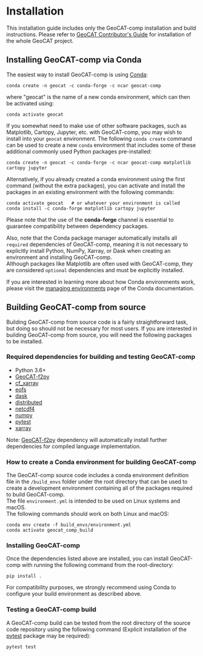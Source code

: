 # Installation

This installation guide includes only the GeoCAT-comp installation and build instructions. 
Please refer to [GeoCAT Contributor's Guide](https://geocat.ucar.edu/pages/contributing.html) for installation of 
the whole GeoCAT project.
  

## Installing GeoCAT-comp via Conda

The easiest way to install GeoCAT-comp is using [Conda](http://conda.pydata.org/docs/):

    conda create -n geocat -c conda-forge -c ncar geocat-comp

where "geocat" is the name of a new conda environment, which can then be
activated using:

    conda activate geocat

If you somewhat need to make use of other software packages, such as Matplotlib, 
Cartopy, Jupyter, etc. with GeoCAT-comp, you may wish to install into your `geocat`
environment.  The following `conda create` command can be used to create a new 
`conda` environment that includes some of these additional commonly used Python 
packages pre-installed:

    conda create -n geocat -c conda-forge -c ncar geocat-comp matplotlib cartopy jupyter

Alternatively, if you already created a conda environment using the first
command (without the extra packages), you can activate and install the packages
in an existing environment with the following commands:

    conda activate geocat   # or whatever your environment is called
    conda install -c conda-forge matplotlib cartopy jupyter

Please note that the use of the **conda-forge** channel is essential to guarantee
compatibility between dependency packages.

Also, note that the Conda package manager automatically installs all `required`
dependencies of GeoCAT-comp, meaning it is not necessary to explicitly install 
Python, NumPy, Xarray, or Dask when creating an environment and installing GeoCAT-comp.  
Although packages like Matplotlib are often used with GeoCAT-comp, they are considered 
`optional` dependencies and must be explicitly installed.

If you are interested in learning more about how Conda environments work, please visit 
the [managing environments](https://docs.conda.io/projects/conda/en/latest/user-guide/tasks/manage-environments.html) 
page of the Conda documentation.


## Building GeoCAT-comp from source

Building GeoCAT-comp from source code is a fairly straightforward task, but
doing so should not be necessary for most users. If you are interested in
building GeoCAT-comp from source, you will need the following packages to be
installed.

### Required dependencies for building and testing GeoCAT-comp

- Python 3.6+
- [GeoCAT-f2py](https://github.com/NCAR/geocat-f2py)
- [cf_xarray](https://cf-xarray.readthedocs.io/en/latest/)
- [eofs](https://ajdawson.github.io/eofs/latest/index.html)
- [dask](https://dask.org/)
- [distributed](https://distributed.readthedocs.io/en/latest/)
- [netcdf4](https://unidata.github.io/netcdf4-python/)
- [numpy](https://numpy.org/doc/stable/)
- [pytest](https://docs.pytest.org/en/stable/)
- [xarray](http://xarray.pydata.org/en/stable/)
    
Note: [GeoCAT-f2py](https://github.com/NCAR/geocat-f2py) dependency will automatically 
install further dependencies for compiled language implementation.

### How to create a Conda environment for building GeoCAT-comp

The GeoCAT-comp source code includes a conda environment definition file in
the `/build_envs` folder under the root directory that can be used to create a
development environment containing all of the packages required to build GeoCAT-comp.  
The file `environment.yml` is intended to be used on Linux systems and macOS.  
The following commands should work on both Linux and macOS:

    conda env create -f build_envs/environment.yml
    conda activate geocat_comp_build

### Installing GeoCAT-comp
 
Once the dependencies listed above are installed, you can install GeoCAT-comp
with running the following command from the root-directory:

    pip install .

For compatibility purposes, we strongly recommend using Conda to
configure your build environment as described above.


### Testing a GeoCAT-comp build

A GeoCAT-comp build can be tested from the root directory of the source code
repository using the following command (Explicit installation of the  
[pytest](https://docs.pytest.org/en/stable/) package may be required):

    pytest test
